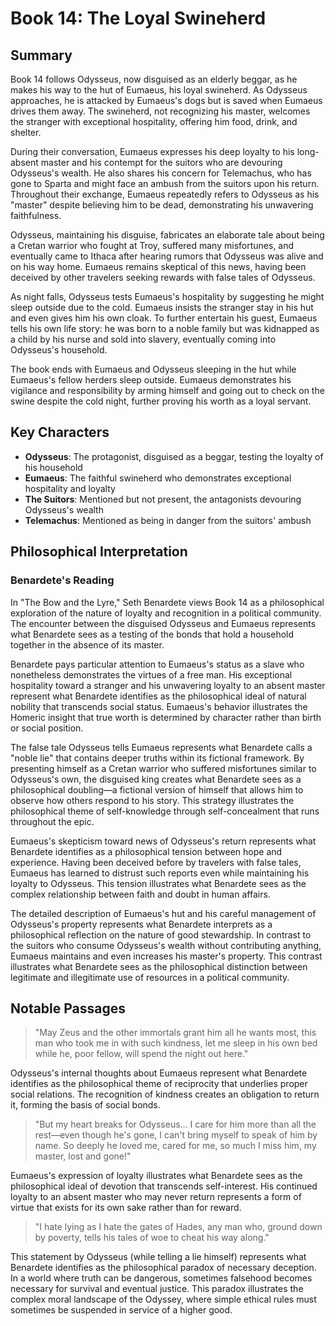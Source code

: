 # Book 14: The Loyal Swineherd

## Summary

Book 14 follows Odysseus, now disguised as an elderly beggar, as he makes his way to the hut of Eumaeus, his loyal swineherd. As Odysseus approaches, he is attacked by Eumaeus's dogs but is saved when Eumaeus drives them away. The swineherd, not recognizing his master, welcomes the stranger with exceptional hospitality, offering him food, drink, and shelter.

During their conversation, Eumaeus expresses his deep loyalty to his long-absent master and his contempt for the suitors who are devouring Odysseus's wealth. He also shares his concern for Telemachus, who has gone to Sparta and might face an ambush from the suitors upon his return. Throughout their exchange, Eumaeus repeatedly refers to Odysseus as his "master" despite believing him to be dead, demonstrating his unwavering faithfulness.

Odysseus, maintaining his disguise, fabricates an elaborate tale about being a Cretan warrior who fought at Troy, suffered many misfortunes, and eventually came to Ithaca after hearing rumors that Odysseus was alive and on his way home. Eumaeus remains skeptical of this news, having been deceived by other travelers seeking rewards with false tales of Odysseus.

As night falls, Odysseus tests Eumaeus's hospitality by suggesting he might sleep outside due to the cold. Eumaeus insists the stranger stay in his hut and even gives him his own cloak. To further entertain his guest, Eumaeus tells his own life story: he was born to a noble family but was kidnapped as a child by his nurse and sold into slavery, eventually coming into Odysseus's household.

The book ends with Eumaeus and Odysseus sleeping in the hut while Eumaeus's fellow herders sleep outside. Eumaeus demonstrates his vigilance and responsibility by arming himself and going out to check on the swine despite the cold night, further proving his worth as a loyal servant.

## Key Characters

- **Odysseus**: The protagonist, disguised as a beggar, testing the loyalty of his household
- **Eumaeus**: The faithful swineherd who demonstrates exceptional hospitality and loyalty
- **The Suitors**: Mentioned but not present, the antagonists devouring Odysseus's wealth
- **Telemachus**: Mentioned as being in danger from the suitors' ambush

## Philosophical Interpretation

### Benardete's Reading

In "The Bow and the Lyre," Seth Benardete views Book 14 as a philosophical exploration of the nature of loyalty and recognition in a political community. The encounter between the disguised Odysseus and Eumaeus represents what Benardete sees as a testing of the bonds that hold a household together in the absence of its master.

Benardete pays particular attention to Eumaeus's status as a slave who nonetheless demonstrates the virtues of a free man. His exceptional hospitality toward a stranger and his unwavering loyalty to an absent master represent what Benardete identifies as the philosophical ideal of natural nobility that transcends social status. Eumaeus's behavior illustrates the Homeric insight that true worth is determined by character rather than birth or social position.

The false tale Odysseus tells Eumaeus represents what Benardete calls a "noble lie" that contains deeper truths within its fictional framework. By presenting himself as a Cretan warrior who suffered misfortunes similar to Odysseus's own, the disguised king creates what Benardete sees as a philosophical doubling—a fictional version of himself that allows him to observe how others respond to his story. This strategy illustrates the philosophical theme of self-knowledge through self-concealment that runs throughout the epic.

Eumaeus's skepticism toward news of Odysseus's return represents what Benardete identifies as a philosophical tension between hope and experience. Having been deceived before by travelers with false tales, Eumaeus has learned to distrust such reports even while maintaining his loyalty to Odysseus. This tension illustrates what Benardete sees as the complex relationship between faith and doubt in human affairs.

The detailed description of Eumaeus's hut and his careful management of Odysseus's property represents what Benardete interprets as a philosophical reflection on the nature of good stewardship. In contrast to the suitors who consume Odysseus's wealth without contributing anything, Eumaeus maintains and even increases his master's property. This contrast illustrates what Benardete sees as the philosophical distinction between legitimate and illegitimate use of resources in a political community.

## Notable Passages

> "May Zeus and the other immortals grant him all he wants most, this man who took me in with such kindness, let me sleep in his own bed while he, poor fellow, will spend the night out here."

Odysseus's internal thoughts about Eumaeus represent what Benardete identifies as the philosophical theme of reciprocity that underlies proper social relations. The recognition of kindness creates an obligation to return it, forming the basis of social bonds.

> "But my heart breaks for Odysseus... I care for him more than all the rest—even though he's gone, I can't bring myself to speak of him by name. So deeply he loved me, cared for me, so much I miss him, my master, lost and gone!"

Eumaeus's expression of loyalty illustrates what Benardete sees as the philosophical ideal of devotion that transcends self-interest. His continued loyalty to an absent master who may never return represents a form of virtue that exists for its own sake rather than for reward.

> "I hate lying as I hate the gates of Hades, any man who, ground down by poverty, tells his tales of woe to cheat his way along."

This statement by Odysseus (while telling a lie himself) represents what Benardete identifies as the philosophical paradox of necessary deception. In a world where truth can be dangerous, sometimes falsehood becomes necessary for survival and eventual justice. This paradox illustrates the complex moral landscape of the Odyssey, where simple ethical rules must sometimes be suspended in service of a higher good.
